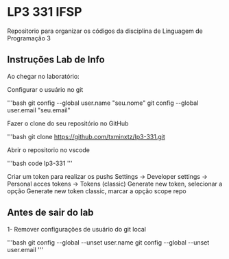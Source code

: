 # LP3 331 IFSP

Repositorio para organizar os códigos da disciplina de Linguagem de Programação 3

## Instruções Lab de Info

Ao chegar no laboratório:

Configurar o usuário no git

'''bash 
git config --global user.name "seu.nome"
git config --global user.email "seu.email"

Fazer o clone do seu repositório no GitHub

'''bash 
git clone https://github.com/txminxtz/lp3-331.git

Abrir o repositorio no vscode 

'''bash
code lp3-331
'''

Criar um token para realizar os pushs 
Settings -> Developer settings -> Personal acces tokens -> Tokens (classic)
Generate new token, selecionar a opção Generate new token classic, marcar a opção scope repo

## Antes de sair do lab

1- Remover configurações de usuário do git local 

'''bash 
git config --global --unset user.name
git config --global --unset user.email
'''  